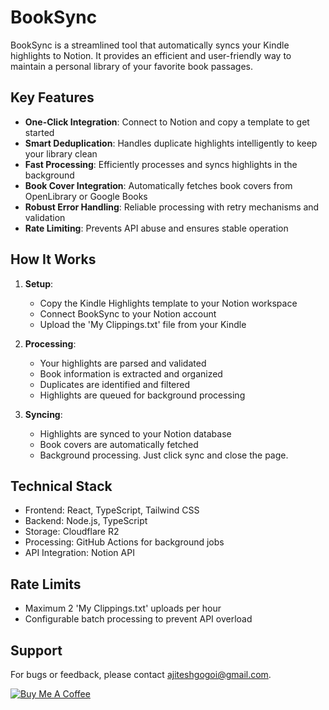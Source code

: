 # BookSync

BookSync is a streamlined tool that automatically syncs your Kindle highlights to Notion. It provides an efficient and user-friendly way to maintain a personal library of your favorite book passages.

## Key Features

- **One-Click Integration**: Connect to Notion and copy a template to get started
- **Smart Deduplication**: Handles duplicate highlights intelligently to keep your library clean
- **Fast Processing**: Efficiently processes and syncs highlights in the background
- **Book Cover Integration**: Automatically fetches book covers from OpenLibrary or Google Books
- **Robust Error Handling**: Reliable processing with retry mechanisms and validation
- **Rate Limiting**: Prevents API abuse and ensures stable operation

## How It Works

1. **Setup**: 
   - Copy the Kindle Highlights template to your Notion workspace
   - Connect BookSync to your Notion account
   - Upload the 'My Clippings.txt' file from your Kindle

2. **Processing**:
   - Your highlights are parsed and validated
   - Book information is extracted and organized
   - Duplicates are identified and filtered
   - Highlights are queued for background processing

3. **Syncing**:
   - Highlights are synced to your Notion database
   - Book covers are automatically fetched
   - Background processing. Just click sync and close the page.

## Technical Stack

- Frontend: React, TypeScript, Tailwind CSS
- Backend: Node.js, TypeScript
- Storage: Cloudflare R2
- Processing: GitHub Actions for background jobs
- API Integration: Notion API

## Rate Limits

- Maximum 2 'My Clippings.txt' uploads per hour
- Configurable batch processing to prevent API overload

## Support

For bugs or feedback, please contact ajiteshgogoi@gmail.com.

[![Buy Me A Coffee](https://storage.ko-fi.com/cdn/kofi2.png?v=3)](https://ko-fi.com/gogoi)
